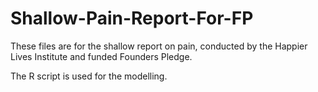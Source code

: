 # Shallow-Pain-Report-For-FP

These files are for the shallow report on pain, conducted by the Happier Lives Institute and funded Founders Pledge.

The R script is used for the modelling.
